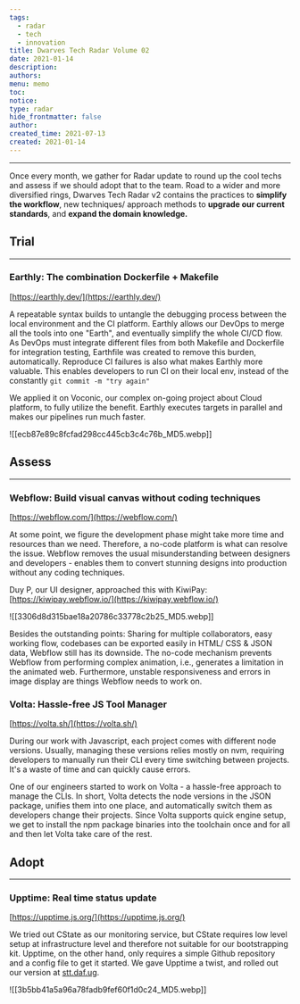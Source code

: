 ```yaml
---
tags:
  - radar
  - tech
  - innovation
title: Dwarves Tech Radar Volume 02
date: 2021-01-14
description: 
authors: 
menu: memo
toc: 
notice: 
type: radar
hide_frontmatter: false
author: 
created_time: 2021-07-13
created: 2021-01-14
---
```


---


Once every month, we gather for Radar update to round up the cool techs and assess if we should adopt that to the team. Road to a wider and more diversified rings, Dwarves Tech Radar v2 contains the practices to <span style='color:pink_background'>**simplify the workflow**</span>, new techniques/ approach methods to <span style='color:pink_background'>**upgrade our current standards**</span><span style='color:pink_background'>,</span> and <span style='color:pink_background'>**expand the domain knowledge.**</span>


## Trial
---
### Earthly: The combination Dockerfile + Makefile

[https://earthly.dev/](https://earthly.dev/)

A repeatable syntax builds to untangle the debugging process between the local environment and the CI platform. Earthly allows our DevOps to merge all the tools into one "Earth", and eventually simplify the whole CI/CD flow. As DevOps must integrate different files from both Makefile and Dockerfile for integration testing, Earthfile was created to remove this burden, automatically. Reproduce CI failures is also what makes Earthly more valuable. This enables developers to run CI on their local env, instead of the constantly `git commit -m "try again"`


We applied it on Voconic, our complex on-going project about Cloud platform, to fully utilize the benefit. Earthly executes targets in parallel and makes our pipelines run much faster.


![[ecb87e89c8fcfad298cc445cb3c4c76b_MD5.webp]]


## Assess
---
### Webflow: Build visual canvas without coding techniques

 [https://webflow.com/](https://webflow.com/) 

At some point, we figure the development phase might take more time and resources than we need. Therefore, a no-code platform is what can resolve the issue. Webflow removes the usual misunderstanding between designers and developers - enables them to convert stunning designs into production without any coding techniques. 

Duy P, our UI designer, approached this with KiwiPay: [https://kiwipay.webflow.io/](https://kiwipay.webflow.io/)


![[3306d8d315bae18a20786c33778c2b25_MD5.webp]]


Besides the outstanding points: Sharing for multiple collaborators, easy working flow, codebases can be exported easily in HTML/ CSS & JSON data, Webflow still has its downside. The no-code mechanism prevents Webflow from performing complex animation, i.e., generates a limitation in the animated web. Furthermore, unstable responsiveness and errors in image display are things Webflow needs to work on.

### Volta: Hassle-free JS Tool Manager

[https://volta.sh/](https://volta.sh/) 

During our work with Javascript, each project comes with different node versions. Usually, managing these versions relies mostly on nvm, requiring developers to manually run their CLI every time switching between projects. It's a waste of time and can quickly cause errors.

One of our engineers started to work on Volta - a hassle-free approach to manage the CLIs. In short, Volta detects the node versions in the JSON package, unifies them into one place, and automatically switch them as developers change their projects. Since Volta supports quick engine setup, we get to install the npm package binaries into the toolchain once and for all and then let Volta take care of the rest.

## Adopt
---
### Upptime: Real time status update

[https://upptime.js.org/](https://upptime.js.org/)

We tried out CState as our monitoring service, but CState requires low level setup at infrastructure level and therefore not suitable for our bootstrapping kit. Upptime, on the other hand, only requires a simple Github repository and a config file to get it started. We gave Upptime a twist, and rolled out our version at [stt.daf.ug](http://stt.daf.ug/).


![[3b5bb41a5a96a78fadb9fef60f1d0c24_MD5.webp]]



